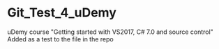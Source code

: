 # Git_Test_4_uDemy
uDemy course "Getting started with VS2017, C# 7.0 and source control"
Added as a test to the file in the repo
